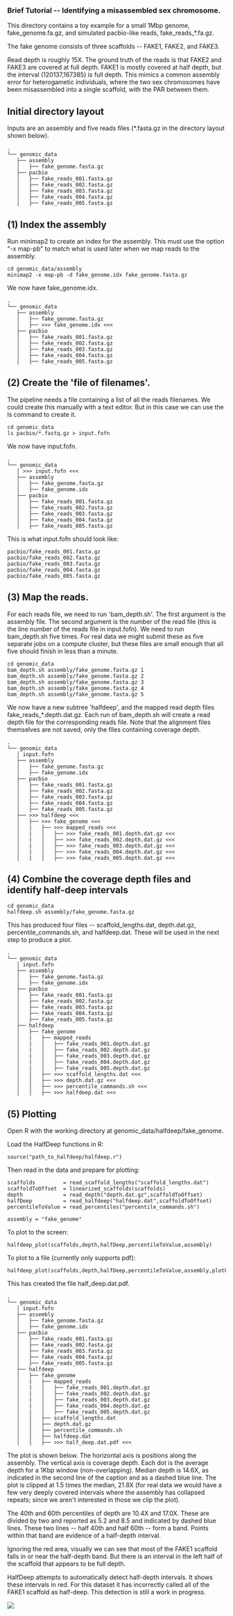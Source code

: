 ### Brief Tutorial -- Identifying a misassembled sex chromosome.

This directory contains a toy example for a small 1Mbp genome,
fake_genome.fa.gz, and simulated pacbio-like reads, fake_reads_*.fa.gz.

The fake genome consists of three scaffolds -- FAKE1, FAKE2, and FAKE3.

Read depth is roughly 15X. The ground truth of the reads is that FAKE2 and
FAKE3 are covered at full depth. FAKE1 is mostly covered at half depth, but the
interval (120137,167385) is full depth. This mimics a common assembly error for
heterogametic individuals, where the two sex chromosomes have been misassembled
into a single scaffold, with the PAR between them.

## Initial directory layout

Inputs are an assembly and five reads files (*.fasta.gz in the directory
layout shown below).

```
.
└── genomic_data
   ├── assembly
   │   ├── fake_genome.fasta.gz
   ├── pacbio
   │   ├── fake_reads_001.fasta.gz
   │   ├── fake_reads_002.fasta.gz
   │   ├── fake_reads_003.fasta.gz
   │   ├── fake_reads_004.fasta.gz
   │   ├── fake_reads_005.fasta.gz
```

## (1) Index the assembly

Run minimap2 to create an index for the assembly. This must use the option
"-x map-pb" to match what is used later when we map reads to the assembly. 

```
cd genomic_data/assembly
minimap2 -x map-pb -d fake_genome.idx fake_genome.fasta.gz
```

We now have fake_genome.idx.

```
.
└── genomic_data
   ├── assembly
   │   ├── fake_genome.fasta.gz
   │   ├── >>> fake_genome.idx <<<
   ├── pacbio
   │   ├── fake_reads_001.fasta.gz
   │   ├── fake_reads_002.fasta.gz
   │   ├── fake_reads_003.fasta.gz
   │   ├── fake_reads_004.fasta.gz
   │   ├── fake_reads_005.fasta.gz
```

## (2) Create the 'file of filenames'.

The pipeline needs a file containing a list of all the reads filenames. We
could create this manually with a text editor. But in this case we can use the
ls command to create it.

```
cd genomic_data
ls pacbio/*.fastq.gz > input.fofn
```

We now have input.fofn.

```
.
└── genomic_data
   │ >>> input.fofn <<<
   ├── assembly
   │   ├── fake_genome.fasta.gz
   │   ├── fake_genome.idx
   ├── pacbio
   │   ├── fake_reads_001.fasta.gz
   │   ├── fake_reads_002.fasta.gz
   │   ├── fake_reads_003.fasta.gz
   │   ├── fake_reads_004.fasta.gz
   │   ├── fake_reads_005.fasta.gz
```

This is what input.fofn should look like:

```
pacbio/fake_reads_001.fasta.gz
pacbio/fake_reads_002.fasta.gz
pacbio/fake_reads_003.fasta.gz
pacbio/fake_reads_004.fasta.gz
pacbio/fake_reads_005.fasta.gz
```

## (3) Map the reads.

For each reads file, we need to run 'bam_depth.sh'. The first argument is the
assembly file. The second argument is the number of the read file (this is the
line number of the reads file in input.fofn). We need to run bam_depth.sh five
times. For real data we might submit these as five separate jobs on a compute
cluster, but these files are small enough that all five should finish in less
than a minute.

```
cd genomic_data
bam_depth.sh assembly/fake_genome.fasta.gz 1
bam_depth.sh assembly/fake_genome.fasta.gz 2
bam_depth.sh assembly/fake_genome.fasta.gz 3
bam_depth.sh assembly/fake_genome.fasta.gz 4
bam_depth.sh assembly/fake_genome.fasta.gz 5
```

We now have a new subtree 'halfdeep', and the mapped read depth files
fake_reads_*.depth.dat.gz. Each run of bam_depth.sh will create a read depth
file for the corresponding reads file. Note that the alignment files themselves
are not saved, only the files containing coverage depth.

```
.
└── genomic_data
   │ input.fofn
   ├── assembly
   │   ├── fake_genome.fasta.gz
   │   ├── fake_genome.idx
   ├── pacbio
   │   ├── fake_reads_001.fasta.gz
   │   ├── fake_reads_002.fasta.gz
   │   ├── fake_reads_003.fasta.gz
   │   ├── fake_reads_004.fasta.gz
   │   ├── fake_reads_005.fasta.gz
   ├── >>> halfdeep <<<
   │   ├── >>> fake_genome <<<
   │   |   ├── >>> mapped_reads <<<
   │   |   │   ├── >>> fake_reads_001.depth.dat.gz <<<
   │   |   │   ├── >>> fake_reads_002.depth.dat.gz <<<
   │   |   │   ├── >>> fake_reads_003.depth.dat.gz <<<
   │   |   │   ├── >>> fake_reads_004.depth.dat.gz <<<
   │   |   │   ├── >>> fake_reads_005.depth.dat.gz <<<
```

## (4) Combine the coverage depth files and identify half-deep intervals

```
cd genomic_data
halfdeep.sh assembly/fake_genome.fasta.gz
```

This has produced four files -- scaffold_lengths.dat, depth.dat.gz,
percentile_commands.sh, and halfdeep.dat. These will be used in the next step
to produce a plot.

```
.
└── genomic_data
   │ input.fofn
   ├── assembly
   │   ├── fake_genome.fasta.gz
   │   ├── fake_genome.idx
   ├── pacbio
   │   ├── fake_reads_001.fasta.gz
   │   ├── fake_reads_002.fasta.gz
   │   ├── fake_reads_003.fasta.gz
   │   ├── fake_reads_004.fasta.gz
   │   ├── fake_reads_005.fasta.gz
   ├── halfdeep
   │   ├── fake_genome
   │   |   ├── mapped_reads
   │   |   │   ├── fake_reads_001.depth.dat.gz
   │   |   │   ├── fake_reads_002.depth.dat.gz
   │   |   │   ├── fake_reads_003.depth.dat.gz
   │   |   │   ├── fake_reads_004.depth.dat.gz
   │   |   │   ├── fake_reads_005.depth.dat.gz
   │   │   ├── >>> scaffold_lengths.dat <<<
   │   │   ├── >>> depth.dat.gz <<<
   │   │   ├── >>> percentile_commands.sh <<<
   │   │   ├── >>> halfdeep.dat <<<
```

## (5) Plotting

Open R with the working directory at genomic_data/halfdeep/fake_genome.

Load the HalfDeep functions in R:
```
source("path_to_halfdeep/halfdeep.r")
```

Then read in the data and prepare for plotting:
```
scaffolds         = read_scaffold_lengths("scaffold_lengths.dat")
scaffoldToOffset  = linearized_scaffolds(scaffolds)
depth             = read_depth("depth.dat.gz",scaffoldToOffset)
halfDeep          = read_halfdeep("halfdeep.dat",scaffoldToOffset)
percentileToValue = read_percentiles("percentile_commands.sh")

assembly = "fake_genome"
```

To plot to the screen:
```
halfdeep_plot(scaffolds,depth,halfDeep,percentileToValue,assembly)
```

To plot to a file (currently only supports pdf):
```
halfdeep_plot(scaffolds,depth,halfDeep,percentileToValue,assembly,plotFilename="half_deep.dat.pdf")
```

This has created the file half_deep.dat.pdf.

```
.
└── genomic_data
   │ input.fofn
   ├── assembly
   │   ├── fake_genome.fasta.gz
   │   ├── fake_genome.idx
   ├── pacbio
   │   ├── fake_reads_001.fasta.gz
   │   ├── fake_reads_002.fasta.gz
   │   ├── fake_reads_003.fasta.gz
   │   ├── fake_reads_004.fasta.gz
   │   ├── fake_reads_005.fasta.gz
   ├── halfdeep
   │   ├── fake_genome
   │   |   ├── mapped_reads
   │   |   │   ├── fake_reads_001.depth.dat.gz
   │   |   │   ├── fake_reads_002.depth.dat.gz
   │   |   │   ├── fake_reads_003.depth.dat.gz
   │   |   │   ├── fake_reads_004.depth.dat.gz
   │   |   │   ├── fake_reads_005.depth.dat.gz
   │   │   ├── scaffold_lengths.dat
   │   │   ├── depth.dat.gz
   │   │   ├── percentile_commands.sh
   │   │   ├── halfdeep.dat
   │   │   ├── >>> half_deep.dat.pdf <<<
```

The plot is shown below. The horizontal axis is positions along the assembly.
The vertical axis is coverage depth. Each dot is the average depth for a 1Kbp
window (non-overlapping). Median depth is 14.6X, as indicated in the second
line of the caption and as a dashed blue line. The plot is clipped at 1.5 times
the median, 21.8X (for real data we would have a few very deeply covered
intervals where the assembly has collapsed repeats; since we aren't interested
in those we clip the plot).

The 40th and 60th percentiles of depth are 10.4X and 17.0X. These are divided
by two and reported as 5.2 and 8.5 and indicated by dashed blue lines. These
two lines -- half 40th and half 60th -- form a band. Points within that band
are evidence of a half-depth interval.

Ignoring the red area, visually we can see that most of the FAKE1 scaffold
falls in or near the half-depth band. But there is an interval in the left
half of the scaffold that appears to be full depth.

HalfDeep attempts to automatically detect half-depth intervals. It shows these
intervals in red. For this dataset it has incorrectly called all of the FAKE1
scaffold as half-deep. This detection is still a  work in progress.

<img src="https://github.com/makovalab-psu/HalfDeep/blob/master/example/genomic_data/halfdeep/fake_genome/half_deep.dat.jpg?raw=true">

